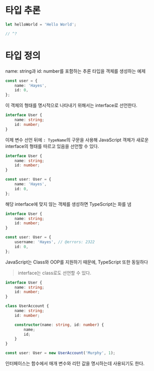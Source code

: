 # 타입 추론

```typescript
let helloWorld = 'Hello World';

// ^?
```

# 타입 정의

name: string과 id: number를 포함하는 추론 타입을 객체를 생성하는 예제

```typescript
const user = {
	name: 'Hayes',
	id: 0,
};
```

이 객체의 형태를 명시적으로 나타내기 위해서는 interface로 선언한다.

```typescript
interface User {
	name: string;
	id: number;
}
```

이제 변수 선언 뒤에 `: TypeName`의 구문을 사용해 JavaScript 객체가 새로운 interface의 형태를 따르고 있음을 선언할 수 있다.

```typescript
interface User {
	name: string;
	id: number;
}

const user: User = {
	name: 'Hayes',
	id: 0,
};
```

해당 interface에 맞지 않는 객체를 생성하면 TypeScript는 화를 냄

```ts
interface User {
	name: string;
	id: number;
}

const user: User = {
	username: 'Hayes', // @errors: 2322
	id: 0,
};
```

JavaScript는 Class와 OOP를 지원하기 때문에, TypeScript 또한 동일하다<br>

> interface는 class로도 선언할 수 있다.

```ts
interface User {
	name: string;
	id: number;
}

class UserAccount {
	name: string;
	id: number;

	constructor(name: string, id: number) {
		name;
		id;
	}
}

const user: User = new UserAccount('Murphy', 1);
```

인터페이스는 함수에서 매개 변수와 리턴 값을 명시하는데 사용되기도 한다.
